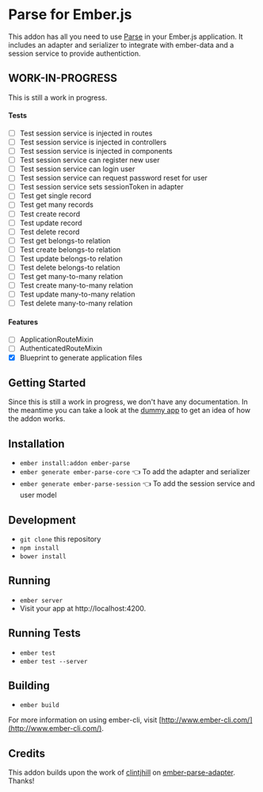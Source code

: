 # Parse for Ember.js

This addon has all you need to use [Parse](https://parse.com/) in your Ember.js application. It includes an adapter and serializer to integrate with ember-data and a session service to provide authentiction.

## WORK-IN-PROGRESS
This is still a work in progress.

#### Tests
- [ ] Test session service is injected in routes
- [ ] Test session service is injected in controllers
- [ ] Test session service is injected in components
- [ ] Test session service can register new user
- [ ] Test session service can login user
- [ ] Test session service can request password reset for user
- [ ] Test session service sets sessionToken in adapter
- [ ] Test get single record
- [ ] Test get many records
- [ ] Test create record
- [ ] Test update record
- [ ] Test delete record
- [ ] Test get belongs-to relation
- [ ] Test create belongs-to relation
- [ ] Test update belongs-to relation
- [ ] Test delete belongs-to relation
- [ ] Test get many-to-many relation
- [ ] Test create many-to-many relation
- [ ] Test update many-to-many relation
- [ ] Test delete many-to-many relation

#### Features
- [ ] ApplicationRouteMixin
- [ ] AuthenticatedRouteMixin
- [X] Blueprint to generate application files

## Getting Started
Since this is still a work in progress, we don't have any documentation. In the meantime you can take a look at the [dummy app](https://github.com/GetBlimp/ember-parse/tree/master/tests/dummy) to get an idea of how the addon works.

## Installation

* `ember install:addon ember-parse`
* `ember generate ember-parse-core` :point_left: To add the adapter and serializer
* `ember generate ember-parse-session` :point_left: To add the session service and user model


## Development

* `git clone` this repository
* `npm install`
* `bower install`

## Running

* `ember server`
* Visit your app at http://localhost:4200.

## Running Tests

* `ember test`
* `ember test --server`

## Building

* `ember build`

For more information on using ember-cli, visit [http://www.ember-cli.com/](http://www.ember-cli.com/).

## Credits
This addon builds upon the work of [clintjhill](https://github.com/clintjhill) on [ember-parse-adapter](https://github.com/clintjhill/ember-parse-adapter). Thanks!
